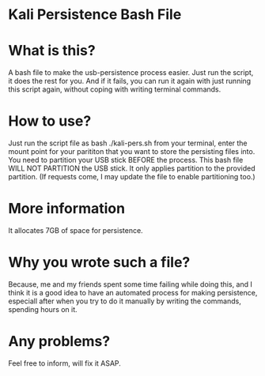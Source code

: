 # Kali Persistence Bash File

# What is this?
A bash file to make the usb-persistence process easier. Just run the script, it does the rest for you. And if it fails, you can run it again with just running this script again, without coping with writing terminal commands.

# How to use?
Just run the script file as bash ./kali-pers.sh from your terminal, enter the mount point for your parititon that you want to store the persisting files into. 
You need to partition your USB stick BEFORE the process. This bash file WILL NOT PARTITION the USB stick. It only applies partition to the provided partition. (If requests come, I may update the file to enable partitioning too.)

# More information
It allocates 7GB of space for persistence. 

# Why you wrote such a file?
Because, me and my friends spent some time failing while doing this, and I think it is a good idea to have an automated process for making persistence, especiall after when you try to do it manually by writing the commands, spending hours on it.

# Any problems? 
Feel free to inform, will fix it ASAP.
